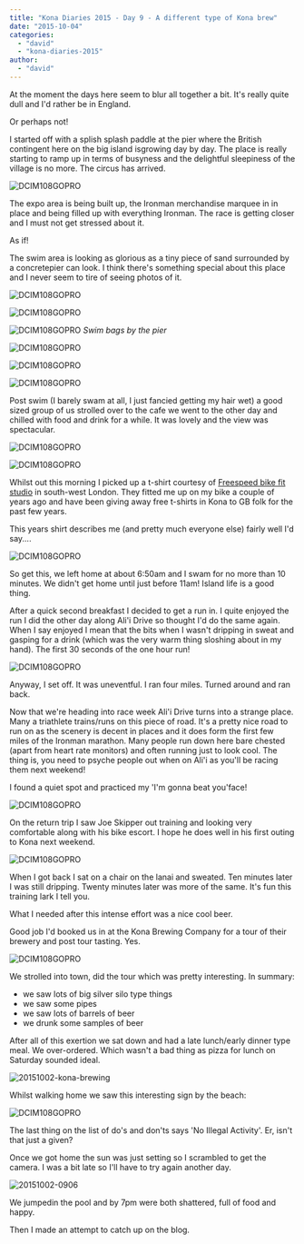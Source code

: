 ```yaml
---
title: "Kona Diaries 2015 - Day 9 - A different type of Kona brew"
date: "2015-10-04"
categories: 
  - "david"
  - "kona-diaries-2015"
author: 
  - "david"
---
```


At the moment the days here seem to blur all together a bit. It's really quite dull and I'd rather be in England.

Or perhaps not!

I started off with a splish splash paddle at the pier where the British contingent here on the big island isgrowing day by day. The place is really starting to ramp up in terms of busyness and the delightful sleepiness of the village is no more. The circus has arrived.

![DCIM108GOPRO](/images/2015/20151002-0305716.jpg)

The expo area is being built up, the Ironman merchandise marquee in in place and being filled up with everything Ironman. The race is getting closer and I must not get stressed about it.

As if!

The swim area is looking as glorious as a tiny piece of sand surrounded by a concretepier can look. I think there's something special about this place and I never seem to tire of seeing photos of it.

![DCIM108GOPRO](/images/2015/20151002-0345798.jpg)

![DCIM108GOPRO](/images/2015/20151002-0315728.jpg)

![DCIM108GOPRO](/images/2015/20151002-0315736.jpg) 
*Swim bags by the pier*

![DCIM108GOPRO](/images/2015/20151002-0365839.jpg)

![DCIM108GOPRO](/images/2015/20151002-0385905.jpg)

![DCIM108GOPRO](/images/2015/20151002-0375873.jpg)

Post swim (I barely swam at all, I just fancied getting my hair wet) a good sized group of us strolled over to the cafe we went to the other day and chilled with food and drink for a while. It was lovely and the view was spectacular.

![DCIM108GOPRO](/images/2015/20151002-0425998.jpg)

![DCIM108GOPRO](/images/2015/20151002-0436025.jpg)

Whilst out this morning I picked up a t-shirt courtesy of [Freespeed bike fit studio](http://www.freespeed.co.uk/) in south-west London. They fitted me up on my bike a couple of years ago and have been giving away free t-shirts in Kona to GB folk for the past few years.

This years shirt describes me (and pretty much everyone else) fairly well I'd say....

![DCIM108GOPRO](/images/2015/20151002-0456058.jpg)

So get this, we left home at about 6:50am and I swam for no more than 10 minutes. We didn't get home until just before 11am! Island life is a good thing.

After a quick second breakfast I decided to get a run in. I quite enjoyed the run I did the other day along Ali'i Drive so thought I'd do the same again. When I say enjoyed I mean that the bits when I wasn't dripping in sweat and gasping for a drink (which was the very warm thing sloshing about in my hand). The first 30 seconds of the one hour run!

![DCIM108GOPRO](/images/2015/20151002-0476106.jpg)

Anyway, I set off. It was uneventful. I ran four miles. Turned around and ran back.

Now that we're heading into race week Ali'i Drive turns into a strange place. Many a triathlete trains/runs on this piece of road. It's a pretty nice road to run on as the scenery is decent in places and it does form the first few miles of the Ironman marathon. Many people run down here bare chested (apart from heart rate monitors) and often running just to look cool. The thing is, you need to psyche people out when on Ali'i as you'll be racing them next weekend!

I found a quiet spot and practiced my 'I'm gonna beat you'face!

![DCIM108GOPRO](/images/2015/20151002-0466095.jpg)

On the return trip I saw Joe Skipper out training and looking very comfortable along with his bike escort. I hope he does well in his first outing to Kona next weekend.

![DCIM108GOPRO](/images/2015/20151002-0486137.jpg)

When I got back I sat on a chair on the lanai and sweated. Ten minutes later I was still dripping. Twenty minutes later was more of the same. It's fun this training lark I tell you.

What I needed after this intense effort was a nice cool beer.

Good job I'd booked us in at the Kona Brewing Company for a tour of their brewery and post tour tasting. Yes.

![DCIM108GOPRO](/images/2015/20151002-0506160.jpg)

We strolled into town, did the tour which was pretty interesting. In summary:

- we saw lots of big silver silo type things
- we saw some pipes
- we saw lots of barrels of beer
- we drunk some samples of beer

After all of this exertion we sat down and had a late lunch/early dinner type meal. We over-ordered. Which wasn't a bad thing as pizza for lunch on Saturday sounded ideal.

![20151002-kona-brewing](/images/2015/20151002-kona-brewing.jpg)

Whilst walking home we saw this interesting sign by the beach:

![DCIM108GOPRO](/images/2015/20151002-0546228.jpg)

The last thing on the list of do's and don'ts says 'No Illegal Activity'. Er, isn't that just a given?

Once we got home the sun was just setting so I scrambled to get the camera. I was a bit late so I'll have to try again another day.

![20151002-0906](/images/2015/20151002-0906.jpg)

We jumpedin the pool and by 7pm were both shattered, full of food and happy.

Then I made an attempt to catch up on the blog.

